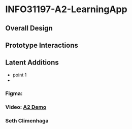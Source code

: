 # INFO31197-A2-LearningApp



## Overall Design


## Prototype Interactions



## Latent Additions
- point 1
-

### Figma:
### Video: [A2 Demo](https://youtu.be/4rA3UWXM7s8) 

### Seth Climenhaga
